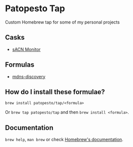 # Patopesto Tap

Custom Homebrew tap for some of my personal projects

## Casks

- [sACN Monitor](https://gitlab.com/patopest/sacn-monitor)

## Formulas

- [mdns-discovery](https://gitlab.com/patopest/mdns-discovery)

## How do I install these formulae?

`brew install patopesto/tap/<formula>`

Or `brew tap patopesto/tap` and then `brew install <formula>`.

## Documentation

`brew help`, `man brew` or check [Homebrew's documentation](https://docs.brew.sh).
